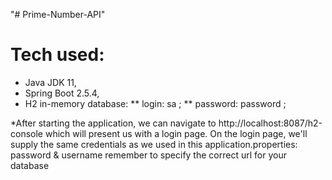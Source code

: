 "# Prime-Number-API"

# Tech used: 
- Java JDK 11, 
- Spring Boot 2.5.4, 
- H2 in-memory database: 
** login: sa ;
** password: password ; 

*After starting the application, we can navigate to  http://localhost:8087/h2-console
which will present us with a login page. On the login page,
we'll supply the same credentials as we used in this application.properties:
password & username
remember to specify the correct url for your database

